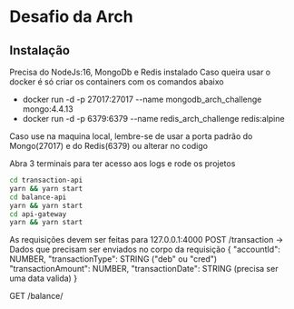 # Desafio da Arch
## 
## Instalação

Precisa do NodeJs:16, MongoDb e Redis instalado
Caso queira usar o docker é só criar os containers com os comandos abaixo
  - docker run -d -p 27017:27017 --name mongodb_arch_challenge mongo:4.4.13
  - docker run -d -p 6379:6379 --name redis_arch_challenge redis:alpine

Caso use na maquina local, lembre-se de usar a porta padrão do Mongo(27017) e do Redis(6379) ou alterar no codigo

Abra 3 terminais para ter acesso aos logs e rode os projetos
```sh
cd transaction-api
yarn && yarn start
cd balance-api
yarn && yarn start
cd api-gateway
yarn && yarn start
```

As requisições devem ser feitas para 127.0.0.1:4000
 POST /transaction  ->  Dados que precisam ser enviados no corpo da requisição {
    "accountId": NUMBER,
    "transactionType": STRING ("deb" ou "cred")
    "transactionAmount": NUMBER,
    "transactionDate": STRING (precisa ser uma data valida)
}
 
 GET /balance/<ACCOUNT-ID>
